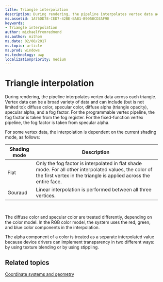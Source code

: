```yaml
---
title: Triangle interpolation
description: During rendering, the pipeline interpolates vertex data across each triangle.
ms.assetid: 1A76DD78-CED7-42BE-BA81-B9050CD3AF9B
keywords:
- Triangle interpolation
author: michaelfromredmond
ms.author: mithom
ms.date: 02/08/2017
ms.topic: article
ms.prod: windows
ms.technology: uwp
localizationpriority: medium
---
```


# Triangle interpolation


During rendering, the pipeline interpolates vertex data across each triangle. Vertex data can be a broad variety of data and can include (but is not limited to): diffuse color, specular color, diffuse alpha (triangle opacity), specular alpha, and a fog factor. For the programmable vertex pipeline, the fog factor is taken from the fog register. For the fixed-function vertex pipeline, the fog factor is taken from specular alpha.

For some vertex data, the interpolation is dependent on the current shading mode, as follows:

| Shading mode | Description                                                                                                                                                                 |
|--------------|-----------------------------------------------------------------------------------------------------------------------------------------------------------------------------|
| Flat         | Only the fog factor is interpolated in flat shade mode. For all other interpolated values, the color of the first vertex in the triangle is applied across the entire face. |
| Gouraud      | Linear interpolation is performed between all three vertices.                                                                                                               |

 

The diffuse color and specular color are treated differently, depending on the color model. In the RGB color model, the system uses the red, green, and blue color components in the interpolation.

The alpha component of a color is treated as a separate interpolated value because device drivers can implement transparency in two different ways: by using texture blending or by using stippling.

## <span id="related-topics"></span>Related topics


[Coordinate systems and geometry](coordinate-systems-and-geometry.md)

 

 




